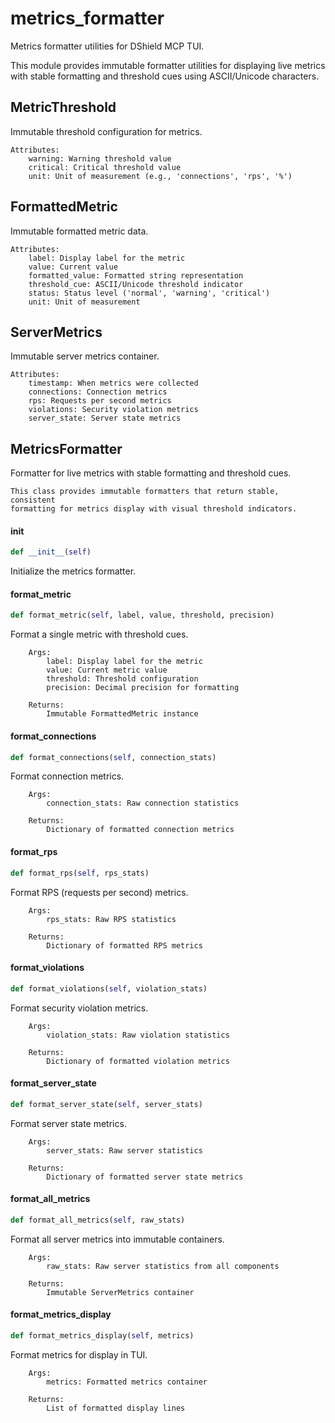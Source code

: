 # metrics_formatter

Metrics formatter utilities for DShield MCP TUI.

This module provides immutable formatter utilities for displaying live metrics
with stable formatting and threshold cues using ASCII/Unicode characters.

## MetricThreshold

Immutable threshold configuration for metrics.

    Attributes:
        warning: Warning threshold value
        critical: Critical threshold value
        unit: Unit of measurement (e.g., 'connections', 'rps', '%')

## FormattedMetric

Immutable formatted metric data.

    Attributes:
        label: Display label for the metric
        value: Current value
        formatted_value: Formatted string representation
        threshold_cue: ASCII/Unicode threshold indicator
        status: Status level ('normal', 'warning', 'critical')
        unit: Unit of measurement

## ServerMetrics

Immutable server metrics container.

    Attributes:
        timestamp: When metrics were collected
        connections: Connection metrics
        rps: Requests per second metrics
        violations: Security violation metrics
        server_state: Server state metrics

## MetricsFormatter

Formatter for live metrics with stable formatting and threshold cues.

    This class provides immutable formatters that return stable, consistent
    formatting for metrics display with visual threshold indicators.

#### __init__

```python
def __init__(self)
```

Initialize the metrics formatter.

#### format_metric

```python
def format_metric(self, label, value, threshold, precision)
```

Format a single metric with threshold cues.

        Args:
            label: Display label for the metric
            value: Current metric value
            threshold: Threshold configuration
            precision: Decimal precision for formatting

        Returns:
            Immutable FormattedMetric instance

#### format_connections

```python
def format_connections(self, connection_stats)
```

Format connection metrics.

        Args:
            connection_stats: Raw connection statistics

        Returns:
            Dictionary of formatted connection metrics

#### format_rps

```python
def format_rps(self, rps_stats)
```

Format RPS (requests per second) metrics.

        Args:
            rps_stats: Raw RPS statistics

        Returns:
            Dictionary of formatted RPS metrics

#### format_violations

```python
def format_violations(self, violation_stats)
```

Format security violation metrics.

        Args:
            violation_stats: Raw violation statistics

        Returns:
            Dictionary of formatted violation metrics

#### format_server_state

```python
def format_server_state(self, server_stats)
```

Format server state metrics.

        Args:
            server_stats: Raw server statistics

        Returns:
            Dictionary of formatted server state metrics

#### format_all_metrics

```python
def format_all_metrics(self, raw_stats)
```

Format all server metrics into immutable containers.

        Args:
            raw_stats: Raw server statistics from all components

        Returns:
            Immutable ServerMetrics container

#### format_metrics_display

```python
def format_metrics_display(self, metrics)
```

Format metrics for display in TUI.

        Args:
            metrics: Formatted metrics container

        Returns:
            List of formatted display lines
